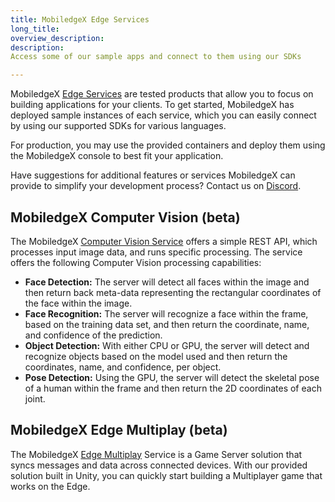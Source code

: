 ```yaml
---
title: MobiledgeX Edge Services
long_title: 
overview_description: 
description: 
Access some of our sample apps and connect to them using our SDKs

---
```


MobiledgeX [Edge Services](/developer/services/index.md) are tested products that allow you to focus on building applications for your clients. To get started, MobiledgeX has deployed sample instances of each service, which you can easily connect by using our supported SDKs for various languages.

For production, you may use the provided containers and deploy them using the MobiledgeX console to best fit your application.

Have suggestions for additional features or services MobiledgeX can provide to simplify your development process? Contact us on [Discord](https://discord.gg/7jJH5ezeKq).

## MobiledgeX Computer Vision (beta)

The MobiledgeX [Computer Vision Service](/developer/services/computer-vision/index.md) offers a simple REST API, which processes input image data, and runs specific processing. The service offers the following Computer Vision processing capabilities:

- **Face Detection:** The server will detect all faces within the image and then return back meta-data representing the rectangular coordinates of the face within the image.
- **Face Recognition:** The server will recognize a face within the frame, based on the training data set, and then return the coordinate, name, and confidence of the prediction.
- **Object Detection:** With either CPU or GPU, the server will detect and recognize objects based on the model used and then return the coordinates, name, and confidence, per object.
- **Pose Detection:** Using the GPU, the server will detect the skeletal pose of a human within the frame and then return the 2D coordinates of each joint.

## MobiledgeX Edge Multiplay (beta)

The MobiledgeX [Edge Multiplay](/developer/services/unity-edgemultiplay/index.md) Service is a Game Server solution that syncs messages and data across connected devices. With our provided solution built in Unity, you can quickly start building a Multiplayer game that works on the Edge.

